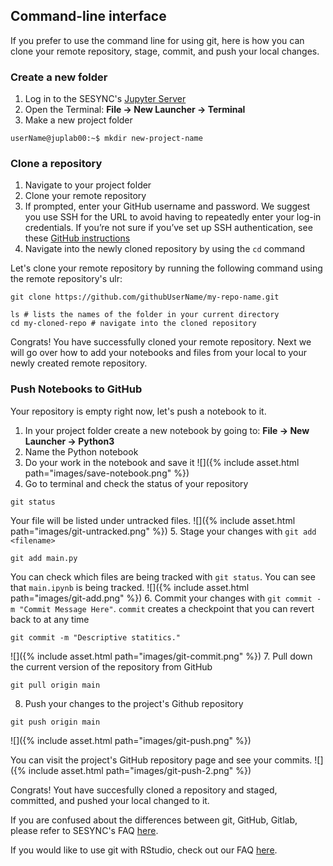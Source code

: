 ---
---

## Command-line interface

If you prefer to use the command line for using git, here is how you can clone your remote repository, stage, commit, and push your local changes. 

### Create a new folder

1. Log in to the SESYNC's [Jupyter Server](https://jupyter.sesync.org/)
2. Open the Terminal: **File -> New Launcher -> Terminal**
3. Make a new project folder
```
userName@juplab00:~$ mkdir new-project-name
```

### Clone a repository

1. Navigate to your project folder
2. Clone your remote repository
3. If prompted, enter your GitHub username and password. We suggest you use SSH for the URL to avoid having to repeatedly enter your log-in credentials. If you’re not sure if you’ve set up SSH authentication, see these [GitHub instructions](https://docs.github.com/en/github/authenticating-to-github/connecting-to-github-with-ssh)
4. Navigate into the newly cloned repository by using the `cd` command

Let's clone your remote repository by running the following command using the remote repository's ulr:
```
git clone https://github.com/githubUserName/my-repo-name.git

ls # lists the names of the folder in your current directory
cd my-cloned-repo # navigate into the cloned repository
```

Congrats! You have successfully cloned your remote repository. 
Next we will go over how to add your notebooks and files from your local to your newly created remote repository. 

### Push Notebooks to GitHub
Your repository is empty right now, let's push a notebook to it. 
1. In your project folder create a new notebook by going to: **File -> New Launcher -> Python3**
2. Name the Python notebook
3. Do your work in the notebook and save it
![]({% include asset.html path="images/save-notebook.png" %})
4. Go to terminal and check the status of your repository
```
git status
```
Your file will be listed under untracked files.
![]({% include asset.html path="images/git-untracked.png" %})
5. Stage your changes with `git add <filename>`
```
git add main.py
```
You can check which files are being tracked with `git status`.
You can see that `main.ipynb` is being tracked. 
![]({% include asset.html path="images/git-add.png" %})
6. Commit your changes with `git commit -m "Commit Message Here"`. 
`commit` creates a checkpoint that you can revert back to at any time
```
git commit -m "Descriptive statitics."
```
![]({% include asset.html path="images/git-commit.png" %})
7. Pull down the current version of the repository from GitHub
```
git pull origin main
``` 
8. Push your changes to the project's Github repository
```
git push origin main
```
![]({% include asset.html path="images/git-push.png" %})

You can visit the project's GitHub repository page and see your commits.
![]({% include asset.html path="images/git-push-2.png" %})

Congrats! Yout have succesfully cloned a repository and staged, committed, and pushed your local changed to it. 

If you are confused about the differences between git, GitHub, Gitlab, please refer to SESYNC's FAQ [here](https://cyberhelp.sesync.org/faq/git-vs-github-vs-gitlab.html). 

If you would like to use git with RStudio, check out our FAQ [here](https://cyberhelp.sesync.org/faq/create-rstudio-from-git.html). 